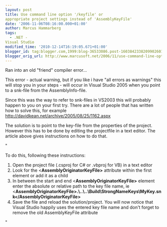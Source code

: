```yaml
---
layout: post
title: Use command line option '/keyfile' or
appropriate project settings instead of 'AssemblyKeyFile'
date: '2006-11-06T08:16:00.000+01:00'
author: Marcus Hammarberg
tags:
  - .NET -
Visual Studio
modified_time: '2010-12-14T16:19:05.671+01:00'
blogger_id: tag:blogger.com,1999:blog-36533086.post-1603842338209902601
blogger_orig_url: http://www.marcusoft.net/2006/11/use-command-line-option-keyfile-or.html
---
```


Ran into an old "friend" compiler error...

This error - actual warning, but if you like i have "all errors as
warnings" this will stop you in your steps - will occur in Visual Studio
2005 when you point to a snk-file from the AssemblyInfo-file.

Since this was the way to refer to snk-files in VS2003 this will
probably happen to you on your first try. There are a lot of people that
has written how to solve this, for example
<http://davidkean.net/archive/2005/08/25/1162.aspx>

The solution is to point to the key-file from the properties of the
project. However this has to be done by editing the projectfile in a
text editor. The article above gives instructions on how to do that.

"

To do this, following these instructions:

1.  Open the project file (.csproj for C# or .vbproj for VB) in a text
    editor
2.  Look for the \<**AssemblyOriginatorKeyFile\>** attribute within the
    first element or add it as a child
3.  In between the start and end \<**AssemblyOriginatorKeyFile\>**
    element enter the absolute or relative path to the key file name, ie
    \<**AssemblyOriginatorKeyFile\><span
    class="cb1">.\\..\\..\Build\StrongNameKeys\MyKey.snk\<</span>/AssemblyOriginatorKeyFile\>**
4.  Save the file and reload the solution/project. You will now notice
    that Visual Studio happily uses the entered key file name and don't
    forget to remove the old AssemblyKeyFile attribute

"
